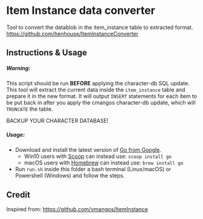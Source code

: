 # Item Instance data converter
Tool to convert the datablob in the item_instance table to extracted format.
https://github.com/henhouse/ItemInstanceConverter

## Instructions & Usage

##### Warning:
This script should be run **BEFORE** applying the character-db SQL update. This tool will extract
the current data inside the `item_instance` table and prepare it in the new format. It will output `INSERT`
statements for each item to be put back in after you apply the cmangos character-db update, which will `TRUNCATE`
the table.

BACKUP YOUR CHARACTER DATABASE!

##### Usage:
- Download and install the latest version of [Go from Google](https://golang.org/dl).
     - Win10 users with [Scoop](https://scoop.sh) can instead use: `scoop install go`
     - macOS users with [Homebrew](https://brew.sh) can instead use: `brew install go`
 - Run `run.sh` inside this folder a bash terminal (Linux/macOS) or Powershell (Windows) and follow the steps.

## Credit
Inspired from: https://github.com/vmangos/ItemInstance
